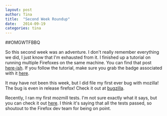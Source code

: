 ```yaml
---
layout: post
author: Tina
title:  "Second Week Roundup"
date:   2014-09-19
categories: tina
---
```


##OMGWTFBBQ

So this second week was an adventure.
I don't really remember everything we did, I just know that I'm exhausted from it.
I finished up a tutorial on running multiple Firefoxes on the same machine.
You can find that post [here-ish](http://ascendproject.org/participants/portland/tina/2014/09/18/using-multiple-types-of-firefox/).
If you follow the tutorial, make sure you grab the badge associated with it [here](https://badges.mozilla.org/en-US/badges/claim/wnraer).

It may have not been this week, but I did file my first ever bug with mozilla!
The bug is even in release firefox!
Check it out at [bugzilla](https://bugzilla.mozilla.org/show_bug.cgi?id=1068354).


Recently, I ran my first mozmill tests.
I'm not sure exactly what it says, but you can check it out [here](http://mozmill-crowd.blargon7.com/#/functional/report/2f982f72826307fed840a3b11c92edde).
I think it's saying that all the tests passed, so shoutout to the Firefox dev team for being on point.
